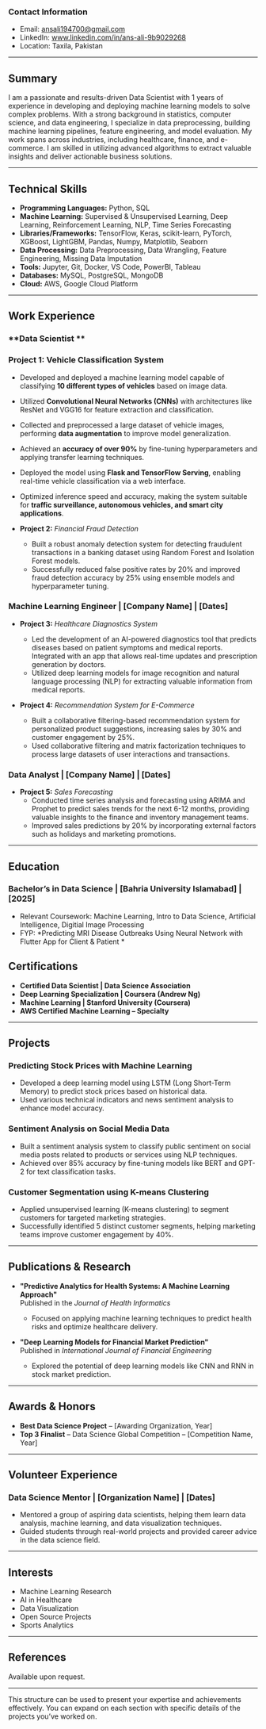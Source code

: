 ### **Contact Information**
- Email: ansali194700@gmail.com  
- LinkedIn: www.linkedin.com/in/ans-ali-9b9029268   
- Location: Taxila, Pakistan

---

## **Summary**

I am a passionate and results-driven Data Scientist with 1 years of experience in developing and deploying machine learning models to solve complex problems. With a strong background in statistics, computer science, and data engineering, I specialize in data preprocessing, building machine learning pipelines, feature engineering, and model evaluation. My work spans across industries, including healthcare, finance, and e-commerce. I am skilled in utilizing advanced algorithms to extract valuable insights and deliver actionable business solutions.

---

## **Technical Skills**

- **Programming Languages:** Python, SQL  
- **Machine Learning:** Supervised & Unsupervised Learning, Deep Learning, Reinforcement Learning, NLP, Time Series Forecasting  
- **Libraries/Frameworks:** TensorFlow, Keras, scikit-learn, PyTorch, XGBoost, LightGBM, Pandas, Numpy, Matplotlib, Seaborn  
- **Data Processing:** Data Preprocessing, Data Wrangling, Feature Engineering, Missing Data Imputation  
- **Tools:** Jupyter, Git, Docker, VS Code, PowerBI, Tableau  
- **Databases:** MySQL, PostgreSQL, MongoDB  
- **Cloud:** AWS, Google Cloud Platform  


---

## **Work Experience**

### **Data Scientist **
### **Project 1: Vehicle Classification System**  
- Developed and deployed a machine learning model capable of classifying **10 different types of vehicles** based on image data.  
- Utilized **Convolutional Neural Networks (CNNs)** with architectures like ResNet and VGG16 for feature extraction and classification.  
- Collected and preprocessed a large dataset of vehicle images, performing **data augmentation** to improve model generalization.  
- Achieved an **accuracy of over 90%** by fine-tuning hyperparameters and applying transfer learning techniques.  
- Deployed the model using **Flask and TensorFlow Serving**, enabling real-time vehicle classification via a web interface.  
- Optimized inference speed and accuracy, making the system suitable for **traffic surveillance, autonomous vehicles, and smart city applications**.

- **Project 2:** *Financial Fraud Detection*  
  - Built a robust anomaly detection system for detecting fraudulent transactions in a banking dataset using Random Forest and Isolation Forest models.  
  - Successfully reduced false positive rates by 20% and improved fraud detection accuracy by 25% using ensemble models and hyperparameter tuning.

### **Machine Learning Engineer | [Company Name] | [Dates]**
- **Project 3:** *Healthcare Diagnostics System*  
  - Led the development of an AI-powered diagnostics tool that predicts diseases based on patient symptoms and medical reports. Integrated with an app that allows real-time updates and prescription generation by doctors.
  - Utilized deep learning models for image recognition and natural language processing (NLP) for extracting valuable information from medical reports.

- **Project 4:** *Recommendation System for E-Commerce*  
  - Built a collaborative filtering-based recommendation system for personalized product suggestions, increasing sales by 30% and customer engagement by 25%.
  - Used collaborative filtering and matrix factorization techniques to process large datasets of user interactions and transactions.

### **Data Analyst | [Company Name] | [Dates]**
- **Project 5:** *Sales Forecasting*  
  - Conducted time series analysis and forecasting using ARIMA and Prophet to predict sales trends for the next 6-12 months, providing valuable insights to the finance and inventory management teams.
  - Improved sales predictions by 20% by incorporating external factors such as holidays and marketing promotions.

---

## **Education**

### **Bachelor’s in Data Science | [Bahria University Islamabad] | [2025]**
- Relevant Coursework: Machine Learning, Intro to Data Science,  Artificial Intelligence, Digitial Image Processing
- FYP: *Predicting MRI Disease Outbreaks Using Neural Network with Flutter App for Client & Patient *



## **Certifications**

- **Certified Data Scientist | Data Science Association**  
- **Deep Learning Specialization | Coursera (Andrew Ng)**  
- **Machine Learning | Stanford University (Coursera)**  
- **AWS Certified Machine Learning – Specialty**

---

## **Projects**

### **Predicting Stock Prices with Machine Learning**  
- Developed a deep learning model using LSTM (Long Short-Term Memory) to predict stock prices based on historical data.  
- Used various technical indicators and news sentiment analysis to enhance model accuracy.

### **Sentiment Analysis on Social Media Data**  
- Built a sentiment analysis system to classify public sentiment on social media posts related to products or services using NLP techniques.  
- Achieved over 85% accuracy by fine-tuning models like BERT and GPT-2 for text classification tasks.

### **Customer Segmentation using K-means Clustering**  
- Applied unsupervised learning (K-means clustering) to segment customers for targeted marketing strategies.  
- Successfully identified 5 distinct customer segments, helping marketing teams improve customer engagement by 40%.

---

## **Publications & Research**

- **"Predictive Analytics for Health Systems: A Machine Learning Approach"**  
  Published in the *Journal of Health Informatics*  
  - Focused on applying machine learning techniques to predict health risks and optimize healthcare delivery.

- **"Deep Learning Models for Financial Market Prediction"**  
  Published in *International Journal of Financial Engineering*  
  - Explored the potential of deep learning models like CNN and RNN in stock market prediction.

---

## **Awards & Honors**

- **Best Data Science Project** – [Awarding Organization, Year]  
- **Top 3 Finalist** – Data Science Global Competition – [Competition Name, Year]

---

## **Volunteer Experience**

### **Data Science Mentor | [Organization Name] | [Dates]**
- Mentored a group of aspiring data scientists, helping them learn data analysis, machine learning, and data visualization techniques.
- Guided students through real-world projects and provided career advice in the data science field.

---

## **Interests**

- Machine Learning Research  
- AI in Healthcare  
- Data Visualization  
- Open Source Projects  
- Sports Analytics  

---

## **References**

Available upon request.

---

This structure can be used to present your expertise and achievements effectively. You can expand on each section with specific details of the projects you’ve worked on.
